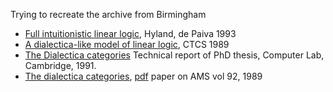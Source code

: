 Trying to recreate the archive from Birmingham

   * [Full intuitionistic linear logic](https://github.com/vcvpaiva/DialecticaCategories/blob/master/OPLSS2025/FILLofficial.pdf), Hyland, de Paiva 1993
   * [A dialectica-like model of linear logic](https://www.researchgate.net/publication/221233587_A_Dialectica-like_Model_of_Linear_Logic), CTCS 1989
   * [The Dialectica categories](https://www.cl.cam.ac.uk/techreports/UCAM-CL-TR-213.pdf) Technical report of PhD thesis, Computer Lab, Cambridge, 1991.
   * [The dialectica categories](https://www.ams.org/books/conm/092/), [pdf]() paper on AMS vol 92, 1989
